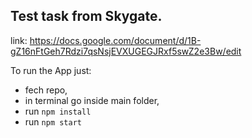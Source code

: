 ## Test task from Skygate.
link: https://docs.google.com/document/d/1B-gZ16nFtGeh7Rdzi7qsNsjEVXUGEGJRxf5swZ2e3Bw/edit 

To run the App just: 
* fech repo,  
* in terminal go inside main folder, 
* run `npm install` 
* run `npm start`